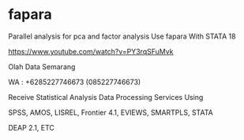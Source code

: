 # fapara
Parallel analysis for pca and factor analysis Use fapara With STATA 18

https://www.youtube.com/watch?v=PY3rqSFuMvk

Olah Data Semarang

WA : +6285227746673 (085227746673)

Receive Statistical Analysis Data Processing Services Using

SPSS, AMOS, LISREL, Frontier 4.1, EVIEWS, SMARTPLS, STATA

DEAP 2.1, ETC

